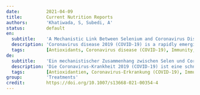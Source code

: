 ```yaml
---
date:          2021-04-09
title:         Current Nutrition Reports
authors:       'Khatiwada, S, Subedi, A'
status:        default
en:
  subtitle:    'A Mechanistic Link Between Selenium and Coronavirus Disease 2019 (COVID-19)'
  description: 'Coronavirus disease 2019 (COVID-19) is a rapidly emerging disease caused by a highly contagious virus called severe acute respiratory syndrome coronavirus 2 (SARS-CoV-2), and this disease has affected millions of people across the world and led to hundreds of thousands of deaths worldwide. Nutrition is a key factor related to this disease, and nutritional status may determine the risk and outcomes of SARS-CoV-2 infection. Selenium is one of the major trace elements required for redox functions and has significant roles in viral infections. The purpose of this review was to examine the current evidence on the role of selenium in COVID-19. We reviewed studies on selenium and COVID-19, and other relevant studies to understand how selenium status can modify the risk of SARS-CoV-2 infection, and how selenium status might affect a person post-infection. We found that oxidative stress is a characteristic feature of COVID-19 disease, which is linked with the immunopathological disorder observed in individuals with severe COVID-19. Selenium plays a key role in strengthening immunity, reducing oxidative stress, preventing viral infections and supporting critical illness. Moreover, selenium deficiency is related to oxidative stress and hyperinflammation seen in critical illness, and selenium deficiency is found to be associated with the severity of COVID-19 disease. Selenium supplementation at an appropriate dose may act as supportive therapy in COVID-19. Future studies in large cohorts of COVID-19 are warranted to verify the benefits of selenium supplementation for reducing risk and severity of COVID-19. '
  tags:        [Antioxidants, Coronavirus disease (COVID-19), Immunity, Micronutrients, Selenium, Severe acute respiratory syndrome coronavirus 2]
de:
  subtitle:    'Ein mechanistischer Zusammenhang zwischen Selen und Coronavirus-Erkrankungen 2019 (COVID-19)'
  description: 'Die Coronavirus-Krankheit 2019 (COVID-19) ist eine schnell aufkommende Krankheit, die durch ein hochansteckendes Virus namens Schweres Akutes Respiratorisches Syndrom Coronavirus 2 (SARS-CoV-2) verursacht wird, und diese Krankheit hat Millionen von Menschen auf der ganzen Welt betroffen und weltweit zu Hunderttausenden von Todesfällen geführt. Die Ernährung ist ein Schlüsselfaktor im Zusammenhang mit dieser Krankheit, und der Ernährungszustand kann das Risiko und die Folgen einer SARS-CoV-2-Infektion bestimmen. Selen ist eines der wichtigsten Spurenelemente, das für Redoxfunktionen erforderlich ist und eine wichtige Rolle bei Virusinfektionen spielt. Ziel dieser Übersichtsarbeit war, die aktuellen Erkenntnisse über die Rolle von Selen bei COVID-19 zu untersuchen. Wir überprüften Studien zu Selen und COVID-19 sowie andere relevante Studien, um zu verstehen, wie der Selenstatus das Risiko einer SARS-CoV-2-Infektion verändern kann und wie sich der Selenstatus auf eine Person nach der Infektion auswirken könnte. Wir fanden heraus, dass oxidativer Stress ein charakteristisches Merkmal der COVID-19-Erkrankung ist, das mit der immunpathologischen Störung zusammenhängt, die bei Personen mit schwerem COVID-19 beobachtet wird. Selen spielt eine Schlüsselrolle bei der Stärkung der Immunität, der Verringerung des oxidativen Stresses, der Vorbeugung von Virusinfektionen und der Unterstützung kritischer Erkrankungen. Darüber hinaus steht Selenmangel im Zusammenhang mit oxidativem Stress und Hyperinflammation, wie sie bei kritischen Erkrankungen auftreten, und Selenmangel wird mit dem Schweregrad der COVID-19-Erkrankung in Verbindung gebracht. Eine Selensupplementierung in angemessener Dosierung könnte als unterstützende Therapie bei COVID-19 dienen. Zukünftige Studien an großen Kohorten von COVID-19 sind gerechtfertigt, um den Nutzen einer Selensupplementierung zur Verringerung des Risikos und des Schweregrads von COVID-19 zu überprüfen.' 
  tags:        [Antioxidantien, Coronavirus-Erkrankung (COVID-19), Immunität, Mikronährstoffe, Selen, Schweres Akutes Respiratorisches Syndrom Coronavirus 2]
group:         'Treatments'
credit:        https://doi.org/10.1007/s13668-021-00354-4
---
```


